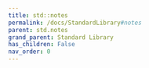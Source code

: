 ```yaml
---
title: std::notes
permalink: /docs/StandardLibrary#notes
parent: std.notes
grand_parent: Standard Library
has_children: False
nav_order: 0
---
```

